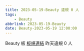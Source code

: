 ```yaml
---
title: 2023-05-19-Beauty 違規 0 人
tags:
    - Beauty
abbrlink: 2023-05-19-Beauty
date: Beauty-2023-05-19 12:00:00
---
```

Beauty 板 [板規連結](https://www.ptt.cc/bbs/Beauty/M.1630069980.A.84B.html)
昨天違規 0 人
